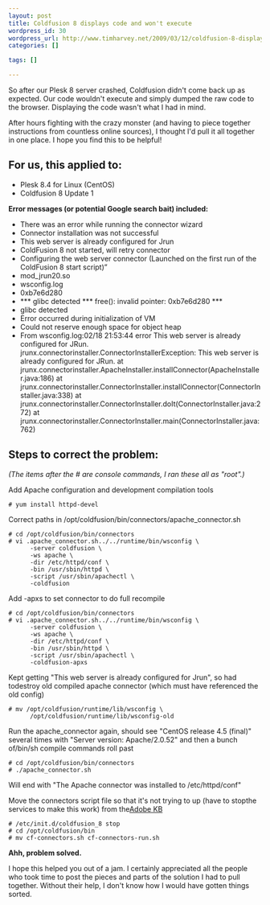 ```yaml
--- 
layout: post
title: Coldfusion 8 displays code and won't execute
wordpress_id: 30
wordpress_url: http://www.timharvey.net/2009/03/12/coldfusion-8-displays-code-and-wont-execute/
categories: []

tags: []

---
```


So after our Plesk 8 server crashed, Coldfusion didn't come back up as expected. Our code wouldn't execute and simply dumped the raw code to the browser. Displaying the code wasn't what I had in mind.

After hours fighting with the crazy monster (and having to piece together instructions from countless online sources), I thought I'd pull it all together in one place. I hope you find this to be helpful!

For us, this applied to:
---

* Plesk 8.4 for Linux (CentOS)
* Coldfusion 8 Update 1

**Error messages (or potential Google search bait) included:**

* There was an error while running the connector wizard
* Connector installation was not successful
* This web server is already configured for Jrun
* ColdFusion 8 not started, will retry connector
* Configuring the web server connector (Launched on the first run of the ColdFusion 8 start script)”
* mod_jrun20.so
* wsconfig.log
* 0xb7e6d280
* *** glibc detected *** free(): invalid pointer: 0xb7e6d280 ***
* glibc detected
* Error occurred during initialization of VM
* Could not reserve enough space for object heap
* From wsconfig.log:02/18 21:53:44 error This web server is already configured for JRun.<br />jrunx.connectorinstaller.ConnectorInstallerException: This web server is already configured for JRun. at<br />jrunx.connectorinstaller.ApacheInstaller.installConnector(ApacheInstaller.java:186) at<br />jrunx.connectorinstaller.ConnectorInstaller.installConnector(ConnectorInstaller.java:338) at<br />jrunx.connectorinstaller.ConnectorInstaller.doIt(ConnectorInstaller.java:272) at<br />jrunx.connectorinstaller.ConnectorInstaller.main(ConnectorInstaller.java:762)

Steps to correct the problem:
---

*(The items after the # are console commands, I ran these all as "root".)*

Add Apache configuration and development compilation tools

    # yum install httpd-devel

Correct paths in /opt/coldfusion/bin/connectors/apache_connector.sh

    # cd /opt/coldfusion/bin/connectors
    # vi .apache_connector.sh../../runtime/bin/wsconfig \
          -server coldfusion \
          -ws apache \
          -dir /etc/httpd/conf \
          -bin /usr/sbin/httpd \
          -script /usr/sbin/apachectl \
          -coldfusion

Add -apxs to set connector to do full recompile

    # cd /opt/coldfusion/bin/connectors
    # vi .apache_connector.sh../../runtime/bin/wsconfig \
          -server coldfusion \
          -ws apache \
          -dir /etc/httpd/conf \
          -bin /usr/sbin/httpd \
          -script /usr/sbin/apachectl \
          -coldfusion-apxs

Kept getting "This web server is already configured for Jrun", so had todestroy old compiled apache connector (which must have referenced the old config)

    # mv /opt/coldfusion/runtime/lib/wsconfig \
          /opt/coldfusion/runtime/lib/wsconfig-old

Run the apache_connector again, should see "CentOS release 4.5 (final)" several times with "Server version: Apache/2.0.52" and then a bunch of/bin/sh compile commands roll past

    # cd /opt/coldfusion/bin/connectors
    # ./apache_connector.sh

Will end with "The Apache connector was installed to /etc/httpd/conf"

Move the connectors script file so that it's not trying to up (have to stopthe services to make this work) from the[Adobe KB](http://kb.adobe.com/selfservice/viewContent.do?externalId=tn_18859)

    # /etc/init.d/coldfusion_8 stop
    # cd /opt/coldfusion/bin
    # mv cf-connectors.sh cf-connectors-run.sh

**Ahh, problem solved.**

I hope this helped you out of a jam. I certainly appreciated all the people who took time to post the pieces and parts of the solution I had to pull together. Without their help, I don't know how I would have gotten things sorted.
